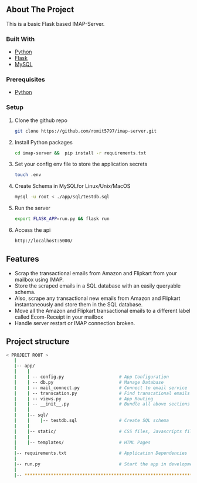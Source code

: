 <!-- ABOUT THE PROJECT -->
## About The Project

This is a basic Flask based IMAP-Server.

### Built With

* [Python](https://www.python.org)
* [Flask](https://flask.palletsprojects.com/en/2.2.x/)
* [MySQL](https://www.mysql.com)

### Prerequisites

* [Python](https://www.python.org/downloads/)

### Setup

1. Clone the github repo
   ```sh
   git clone https://github.com/romit5797/imap-server.git
   ```
2. Install Python packages
   ```sh
   cd imap-server &&  pip install -r requirements.txt
   ```
3. Set your config env file to store the application secrets
   ```sh
   touch .env
   ```
4. Create Schema in MySQLfor Linux/Unix/MacOS
   ```sh
   mysql -u root < ./app/sql/testdb.sql
   ```
5. Run the server
   ```sh
   export FLASK_APP=run.py && flask run
    ```
6. Access the api
   ```sh
   http://localhost:5000/

## Features

- Scrap the transactional emails from Amazon and Flipkart from your mailbox using IMAP.
- Store the scraped emails in a SQL database with an easily queryable schema.
- Also, scrape any transactional new emails from Amazon and Flipkart instantaneously and store them in the SQL database.
- Move all the Amazon and Flipkart transactional emails to a different label called
Ecom-Receipt in your mailbox
- Handle server restart or IMAP connection broken.

## Project structure

```bash
< PROJECT ROOT >
   |
   |-- app/
   |    |
   |    | -- config.py                     # App Configuration
   |    | -- db.py                         # Manage Database
   |    | -- mail_connect.py               # Connect to email service
   |    | -- transcation.py                # Find transcational emails  
   |    | -- views.py                      # App Routing
   |    | -- __init__.py                   # Bundle all above sections and expose the Flask APP 
   |    |
   |    |-- sql/
   |    |    |-- testdb.sql                # Create SQL schema
   |    |
   |    |-- static/                        # CSS files, Javascripts files, images
   |    |
   |    |-- templates/                     # HTML Pages
   |
   |-- requirements.txt                    # Application Dependencies
   |
   |-- run.py                              # Start the app in development and production
   |
   |-- ************************************************************************
```
